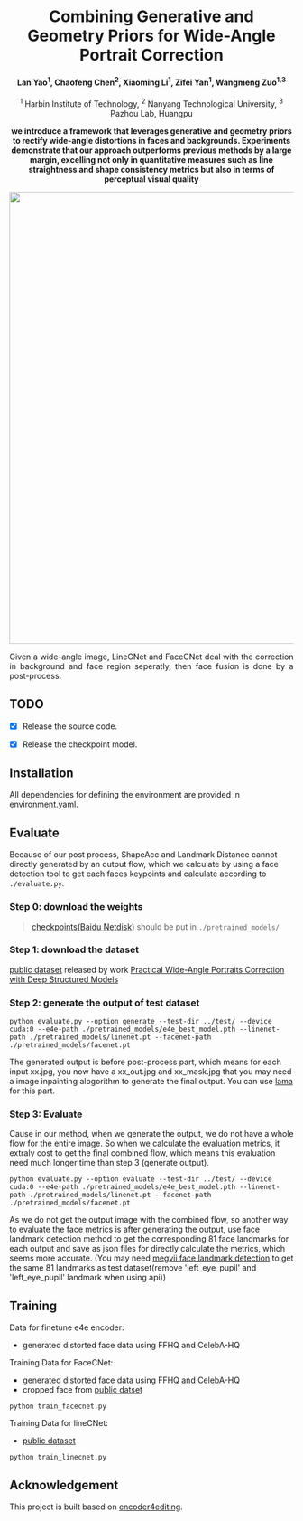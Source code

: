 <div align="center">
<h1>Combining Generative and Geometry Priors for Wide-Angle Portrait Correction</h1>

<h4 align="center">Lan Yao<sup>1</sup>, Chaofeng Chen<sup>2</sup>, Xiaoming Li<sup>1</sup>, Zifei Yan<sup>1</sup>, Wangmeng Zuo<sup>1,3</sup></h4>

<div>
    <sup>1</sup> Harbin Institute of Technology,
    <sup>2</sup> Nanyang Technological University,
    <sup>3</sup> Pazhou Lab, Huangpu
</div>

<!-- [Paper]() | [Project Page]() -->


<p><B>we introduce a framework that leverages generative and geometry priors to rectify wide-angle distortions in faces and  backgrounds.
Experiments demonstrate that our approach outperforms previous methods by a large margin, excelling not only in quantitative measures such as line straightness and shape consistency metrics but also in terms of perceptual visual quality</B></p>

<img src="./figures/intro.png" width="800px">

<!-- <p align="justify">Given a wide-angle image, LineCNet generate the flow to correct distortion in the background for the whole image, while FaceCNet deal with each faces crop and align by face alignment. In FaceCNet, the face first inverse into StyleGAN  latent space by e4e encoder, and a U-Net framework combining the multi-scale features from StyleGAN generate the correction flow. After seperate correction, a post-process is done for face fusion. </p> -->

<p align="justify">Given a wide-angle image, LineCNet and FaceCNet deal with the correction in background and face region seperatly, then face fusion is done by a post-process. </p>

</div>

## TODO
- [x] Release the source code.
- [x] Release the checkpoint model.


## Installation

All dependencies for defining the environment are provided in environment.yaml.

## Evaluate

Because of our post process, ShapeAcc and Landmark Distance cannot directly generated by an output flow, which we calculate by using a face detection tool to get each faces keypoints and calculate according to ```./evaluate.py```.

### Step 0: download the weights
> [checkpoints(Baidu Netdisk)](https://pan.baidu.com/s/18e63UWbXF_nXWPlKTZLolg?pwd=flsc) should be put in ```./pretrained_models/```

### Step 1: download the dataset

[public dataset](https://pan.baidu.com/share/init?surl=MvwulIIs2CowfQ-8d0gcsQ&pwd=5pe5) released by work [Practical Wide-Angle Portraits Correction with Deep Structured Models](https://github.com/TanJing94/Deep_Portraits_Correction?tab=readme-ov-file)

### Step 2: generate the output of test dataset

```
python evaluate.py --option generate --test-dir ../test/ --device cuda:0 --e4e-path ./pretrained_models/e4e_best_model.pth --linenet-path ./pretrained_models/linenet.pt --facenet-path ./pretrained_models/facenet.pt
```

The generated output is before post-process part, which means for each input xx.jpg, you now have a xx_out.jpg and xx_mask.jpg that you may need a image inpainting alogorithm to generate the final output. You can use [lama](https://github.com/advimman/lama) for this part. 

### Step 3: Evaluate

Cause in our method, when we generate the output, we do not have a whole flow for the entire image. So when we calculate the evaluation metrics, it extraly cost to get the final combined flow, which means this evaluation need much longer time than step 3 (generate output).

```
python evaluate.py --option evaluate --test-dir ../test/ --device cuda:0 --e4e-path ./pretrained_models/e4e_best_model.pth --linenet-path ./pretrained_models/linenet.pt --facenet-path ./pretrained_models/facenet.pt
```

As we do not get the output image with the combined flow, so another way to evaluate the face metrics is after generating the output, use face landmark detection method to get the corresponding 81 face landmarks for each output and save as json files for directly calculate the metrics, which seems more accurate. (You may need [megvii face landmark detection](https://www.faceplusplus.com.cn/landmarks/) to get the same 81 landmarks as test dataset(remove 'left_eye_pupil' and 'left_eye_pupil' landmark when using api))

## Training
Data for finetune e4e encoder:
- generated distorted face data using FFHQ and CelebA-HQ

Training Data for FaceCNet:
- generated distorted face data using FFHQ and CelebA-HQ
- cropped face from [public datset](#step-1:-download-the-dataset)

```
python train_facecnet.py
```

Training Data for lineCNet:
- [public dataset](#step-1:-download-the-dataset)

```
python train_linecnet.py
```


## Acknowledgement
This project is built based on [encoder4editing](https://github.com/omertov/encoder4editing). 


